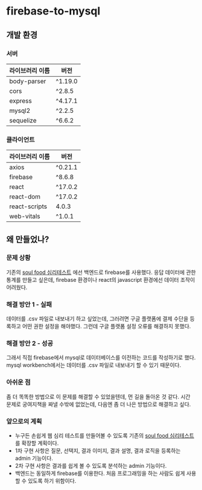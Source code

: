 # firebase-to-mysql


## 개발 환경

### 서버

|라이브러리 이름|버전|
|------|---|
|body-parser|^1.19.0|
|cors|^2.8.5|
|express|^4.17.1|
|mysql2|^2.2.5|
|sequelize|^6.6.2|

### 클라이언트

|라이브러리 이름|버전|
|------|---|
|axios|^0.21.1|
|firebase|^8.6.8|
|react|^17.0.2|
|react-dom|^17.0.2|
|react-scripts|4.0.3|
|web-vitals|^1.0.1|

## 왜 만들었나?

### 문제 상황
기존의 [soul food 심리테스트](https://github.com/sunclock/soul_food) 에선 백엔드로 firebase를 사용했다. 
응답 데이터에 관한 통계를 만들고 싶은데, firebase 환경이나 react의 javascript 환경에선 데이터 조작이 어려웠다.

### 해결 방안 1 - 실패
데이터를 .csv 파일로 내보내기 하고 싶었는데, 그러려면 구글 플랫폼에 결제 수단을 등록하고 어떤 권한 설정을 해야했다.
그런데 구글 플랫폼 설정 오류를 해결하지 못했다.

### 해결 방안 2 - 성공
그래서 직접 firebase에서 mysql로 데이터베이스를 이전하는 코드를 작성하기로 했다. 
mysql workbench에서는 데이터를 .csv 파일로 내보내기 할 수 있기 때문이다.

### 아쉬운 점
좀 더 똑똑한 방법으로 이 문제를 해결할 수 있었을텐데, 먼 길을 돌아온 것 같다.
시간 문제로 궁여지책을 짜낼 수밖에 없었는데, 다음엔 좀 더 나은 방법으로 해결하고 싶다.

### 앞으로의 계획

- 누구든 손쉽게 웹 심리 테스트를 만들어볼 수 있도록 기존의 [soul food 심리테스트](https://github.com/sunclock/soul_food)를 확장할 계획이다. 
- 1차 구현 사항은 질문, 선택지, 결과 이미지, 결과 설명, 결과 로직을 등록하는 admin 기능이다.
- 2차 구현 사항은 결과를 쉽게 볼 수 있도록 분석하는 admin 기능이다.
- 백엔드는 동일하게 firebase를 이용한다. 처음 프로그래밍을 하는 사람도 쉽게 사용할 수 있도록 하기 위함이다.
